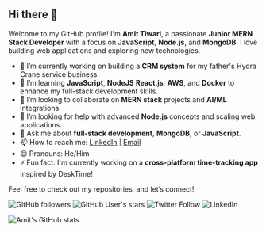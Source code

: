 ## Hi there 👋

Welcome to my GitHub profile! I'm **Amit Tiwari**, a passionate **Junior MERN Stack Developer** with a focus on **JavaScript**, **Node.js**, and **MongoDB**. I love building web applications and exploring new technologies.

<!--
**Codewithdarks/Codewithdarks** is a ✨ _special_ ✨ repository because its `README.md` (this file) appears on your GitHub profile.
Here are some ideas to get you started:
-->

- 🔭 I’m currently working on building a **CRM system** for my father's Hydra Crane service business.
- 🌱 I’m learning **JavaScript**, **NodeJS** **React.js**, **AWS**, and **Docker** to enhance my full-stack development skills.
- 👯 I’m looking to collaborate on **MERN stack** projects and **AI/ML** integrations.
- 🤔 I’m looking for help with advanced **Node.js** concepts and scaling web applications.
- 💬 Ask me about **full-stack development**, **MongoDB**, or **JavaScript**.
- 📫 How to reach me: [LinkedIn](https://www.linkedin.com/in/amit-tiwari-dev) | [Email](mailto:amit.tiwari@example.com)
- 😄 Pronouns: He/Him
- ⚡ Fun fact: I'm currently working on a **cross-platform time-tracking app** inspired by DeskTime!

Feel free to check out my repositories, and let’s connect!

![GitHub followers](https://img.shields.io/github/followers/codewithdarks?label=Followers&style=social)
![GitHub User's stars](https://img.shields.io/github/stars/codewithdarks?style=social)
![Twitter Follow](https://img.shields.io/twitter/follow/codewithdarks?style=social)
![LinkedIn](https://img.shields.io/badge/LinkedIn-Connect-blue?logo=linkedin)


![Amit's GitHub stats](https://github-readme-stats.vercel.app/api?username=codewithdarks&show_icons=true&theme=radical)
